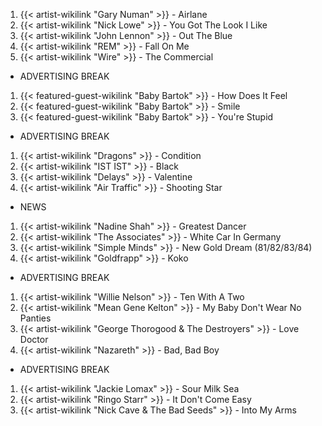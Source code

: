 1. {{< artist-wikilink "Gary Numan" >}} - Airlane
2. {{< artist-wikilink "Nick Lowe" >}} - You Got The Look I Like
3. {{< artist-wikilink "John Lennon" >}} - Out The Blue
4. {{< artist-wikilink "REM" >}} - Fall On Me
5. {{< artist-wikilink "Wire" >}} - The Commercial

- ADVERTISING BREAK

1. {{< featured-guest-wikilink "Baby Bartok" >}} - How Does It Feel
2. {{< featured-guest-wikilink "Baby Bartok" >}} - Smile
3. {{< featured-guest-wikilink "Baby Bartok" >}} - You're Stupid

- ADVERTISING BREAK

1. {{< artist-wikilink "Dragons" >}} - Condition
2. {{< artist-wikilink "IST IST" >}} - Black
3. {{< artist-wikilink "Delays" >}} - Valentine
4. {{< artist-wikilink "Air Traffic" >}} - Shooting Star

- NEWS

1. {{< artist-wikilink "Nadine Shah" >}} - Greatest Dancer
2. {{< artist-wikilink "The Associates" >}} - White Car In Germany
3. {{< artist-wikilink "Simple Minds" >}} - New Gold Dream (81/82/83/84)
4. {{< artist-wikilink "Goldfrapp" >}} - Koko

- ADVERTISING BREAK

1. {{< artist-wikilink "Willie Nelson" >}} - Ten With A Two
2. {{< artist-wikilink "Mean Gene Kelton" >}} - My Baby Don't Wear No Panties
3. {{< artist-wikilink "George Thorogood & The Destroyers" >}} - Love Doctor
4. {{< artist-wikilink "Nazareth" >}} - Bad, Bad Boy

- ADVERTISING BREAK

1. {{< artist-wikilink "Jackie Lomax" >}} - Sour Milk Sea
2. {{< artist-wikilink "Ringo Starr" >}} - It Don't Come Easy
3. {{< artist-wikilink "Nick Cave & The Bad Seeds" >}} - Into My Arms


